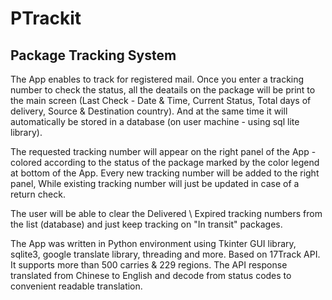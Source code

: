 # PTrackit
Package Tracking System 
-----------------------

The App enables to track for registered mail. Once you enter a tracking number to check the status,
all the deatails on the package will be print to the main screen (Last Check - Date & Time, Current Status, Total days of delivery, Source & Destination country).
And at the same time it will automatically be stored in a database (on user machine - using sql lite library). 

The requested tracking number will appear on the right
panel of the App - colored according to the status of the package marked by the color legend at bottom of the App. 
Every new tracking number will be added to the right panel, 
While existing tracking number will just be updated in case of a return check. 

The user will be able to clear the Delivered \ Expired tracking numbers from the list (database) and just keep tracking on "In transit" packages. 

The App was written in Python environment using Tkinter GUI library, sqlite3, google translate library, threading and more.
Based on 17Track API. It supports more than 500 carries & 229 regions. 
The API response translated from Chinese to English and decode from status codes to convenient readable translation.

